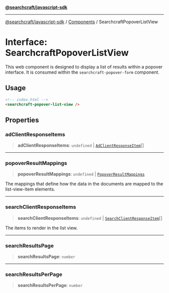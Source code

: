 [**@searchcraft/javascript-sdk**](/reference/sdk/js-vanilla/README.md)

***

[@searchcraft/javascript-sdk](/reference/sdk/js-vanilla/globals.md) / [Components](/reference/sdk/js-vanilla/namespaces/Components/README.md) / SearchcraftPopoverListView

# Interface: SearchcraftPopoverListView

This web component is designed to display a list of results within a popover interface.
It is consumed within the `searchcraft-popover-form` component.
## Usage
```html
<!-- index.html -->
<searchcraft-popover-list-view />
```

## Properties

### adClientResponseItems

> **adClientResponseItems**: `undefined` \| [`AdClientResponseItem`](/reference/sdk/js-vanilla/interfaces/AdClientResponseItem.md)[]

***

### popoverResultMappings

> **popoverResultMappings**: `undefined` \| [`PopoverResultMappings`](/reference/sdk/js-vanilla/type-aliases/PopoverResultMappings.md)

The mappings that define how the data in the documents are mapped to the list-view-item elements.

***

### searchClientResponseItems

> **searchClientResponseItems**: `undefined` \| [`SearchClientResponseItem`](/reference/sdk/js-vanilla/interfaces/SearchClientResponseItem.md)[]

The items to render in the list view.

***

### searchResultsPage

> **searchResultsPage**: `number`

***

### searchResultsPerPage

> **searchResultsPerPage**: `number`
